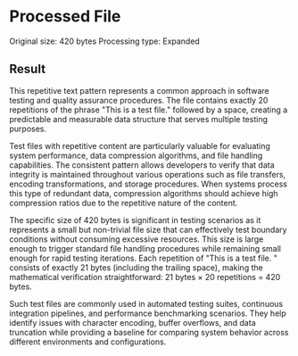 # Processed File

Original size: 420 bytes
Processing type: Expanded

## Result

This repetitive text pattern represents a common approach in software testing and quality assurance procedures. The file contains exactly 20 repetitions of the phrase "This is a test file." followed by a space, creating a predictable and measurable data structure that serves multiple testing purposes.

Test files with repetitive content are particularly valuable for evaluating system performance, data compression algorithms, and file handling capabilities. The consistent pattern allows developers to verify that data integrity is maintained throughout various operations such as file transfers, encoding transformations, and storage procedures. When systems process this type of redundant data, compression algorithms should achieve high compression ratios due to the repetitive nature of the content.

The specific size of 420 bytes is significant in testing scenarios as it represents a small but non-trivial file size that can effectively test boundary conditions without consuming excessive resources. This size is large enough to trigger standard file handling procedures while remaining small enough for rapid testing iterations. Each repetition of "This is a test file. " consists of exactly 21 bytes (including the trailing space), making the mathematical verification straightforward: 21 bytes × 20 repetitions = 420 bytes.

Such test files are commonly used in automated testing suites, continuous integration pipelines, and performance benchmarking scenarios. They help identify issues with character encoding, buffer overflows, and data truncation while providing a baseline for comparing system behavior across different environments and configurations.